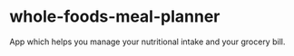 # whole-foods-meal-planner
App which helps you manage your nutritional intake and your grocery bill.
